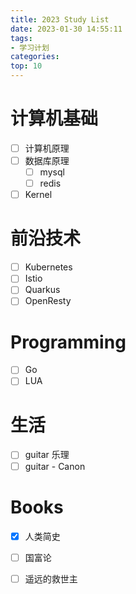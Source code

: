 ```yaml
---
title: 2023 Study List
date: 2023-01-30 14:55:11
tags:
- 学习计划
categories:
top: 10
---
```

# 计算机基础
- [ ] 计算机原理
- [ ] 数据库原理
  - [ ] mysql
  - [ ] redis
- [ ] Kernel
# 前沿技术
- [ ] Kubernetes
- [ ] Istio
- [ ] Quarkus
- [ ] OpenResty

# Programming
- [ ] Go
- [ ] LUA
# 生活
- [ ] guitar 乐理
- [ ] guitar - Canon
# Books
- [x] 人类简史
- [ ] 国富论
- [ ] 遥远的救世主

